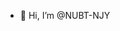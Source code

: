 - 👋 Hi, I’m @NUBT-NJY
<!---
NUBT-NJY/NUBT-NJY is a ✨ special ✨ repository because its `README.md` (this file) appears on your GitHub profile.
You can click the Preview link to take a look at your changes.
--->
